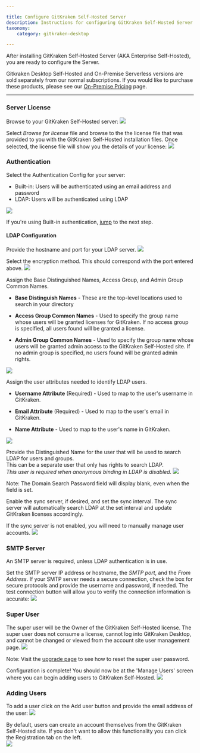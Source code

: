 ```yaml
---

title: Configure GitKraken Self-Hosted Server
description: Instructions for configuring GitKraken Self-Hosted Server
taxonomy:
    category: gitkraken-desktop

---
```


After installing GitKraken Self-Hosted Server (AKA Enterprise Self-Hosted), you are ready to configure the Server.

<div class='callout callout--warning'>
    <p>Gitkraken Desktop Self-Hosted and On-Premise Serverless versions are sold separately from our normal subscriptions. If you would like to purchase these products, please see our <a href='https://www.gitkraken.com/git-client/on-premise-pricing?_gl=1*vtr4xk*_up*MQ..*_gs*MQ..&gclid=Cj0KCQjwqIm_BhDnARIsAKBYcmv98H0EKgytPnuCPuTqdL2vy4GQaCsizBMO9m8mz2n1hMMXO3AAw7YaAiyKEALw_wcB?source=help_center&product=gitkraken'>On-Premise Pricing</a> page.</p>
</div>

***

<a id="server-license"></a>

### Server License
Browse to your GitKraken Self-Hosted server:
<img src='/wp-content/uploads/select-license.png' srcset='/wp-content/uploads/select-license@2x.png' class="help-center-img img-bordered">

Select _Browse for license_ file and browse to the the license file that was provided to you with the GitKraken Self-Hosted installation files.  Once selected, the license file will show you the details of your license:
<img src='/wp-content/uploads/license-details.png' srcset='/wp-content/uploads/license-details@2x.png' class="help-center-img img-bordered">

<a id="authentication"></a>

### Authentication
Select the Authentication Config for your server:

  * Built-in: Users will be authenticated using an email address and password
  * LDAP: Users will be authenticated using LDAP
<img src='/wp-content/uploads/auth-config.png' srcset='/wp-content/uploads/auth-config@2x.png' class="help-center-img img-bordered">

If you're using Built-in authentication, [jump](#smtp-server) to the next step.

<a id="ldap-configuration"></a>

#### LDAP Configuration
Provide the hostname and port for your LDAP server.
<img src='/wp-content/uploads/ldap-host-port.png' srcset='/wp-content/uploads/ldap-host-port@2x.png' class="help-center-img img-bordered">

Select the encryption method.  This should correspond with the port entered above.
<img src='/wp-content/uploads/encryption-method.png' srcset='/wp-content/uploads/encryption-method@2x.png' class="help-center-img img-bordered">

Assign the Base Distinguished Names, Access Group, and Admin Group Common Names.

  * **Base Distinguish Names** - These are the top-level locations used to search in your directory

  * **Access Group Common Names** - Used to specify the group name whose users will be granted licenses for GitKraken.  If no access group is specified, all users found will be granted a license.

  * **Admin Group Common Names** - Used to specify the group name whose users will be granted admin access to the GitKraken Self-Hosted site.  If no admin group is specified, no users found will be granted admin rights.
<img src='/wp-content/uploads/base-dn.png' srcset='/wp-content/uploads/base-dn@2x.png' class="help-center-img img-bordered">

Assign the user attributes needed to identify LDAP users.

  * **Username Attribute** (Required) - Used to map to the user's username in GitKraken.

  * **Email Attribute** (Required) - Used to map to the user's email in GitKraken.

  * **Name Attribute** - Used to map to the user's name in GitKraken.

<img src='/wp-content/uploads/user-attributes.png' srcset='/wp-content/uploads/user-attributes@2x.png' class="help-center-img img-bordered">

Provide the Distinguished Name for the user that will be used to search LDAP for users and groups.  
This can be a separate user that only has rights to search LDAP.  
*This user is required when anonymous binding in LDAP is disabled.*
<img src='/wp-content/uploads/search-user.png' srcset='/wp-content/uploads/search-user@2x.png' class="help-center-img img-bordered">

<div class='callout callout--warning'>
  <p>Note: The Domain Search Password field will display blank, even when the field is set.</p>
</div>

Enable the sync server, if desired, and set the sync interval.  The sync server will automatically search LDAP at the set interval and update GitKraken licenses accordingly.

If the sync server is not enabled, you will need to manually manage user accounts.
<img src='/wp-content/uploads/sync-server.png' srcset='/wp-content/uploads/sync-server@2x.png' class="help-center-img img-bordered">

<a id="smtp-server"></a>

### SMTP Server
An SMTP server is required, unless LDAP authentication is in use.

Set the SMTP server IP address or hostname, the _SMTP port_, and the _From Address_.  If your SMTP server needs a secure connection, check the box for secure protocols and provide the username and password, if needed.  The test connection button will allow you to verify the connection information is accurate:
<img src='/wp-content/uploads/smtp-setup.png' srcset='/wp-content/uploads/smtp-setup@2x.png' class="help-center-img img-bordered">

<a id="super-user"></a>

### Super User
The super user will be the Owner of the GitKraken Self-Hosted license.  The super user does not consume a license, cannot log into GitKraken Desktop, and cannot be changed or viewed from the account site user management page.
<img src='/wp-content/uploads/super-user.png' srcset='/wp-content/uploads/super-user@2x.png' class="help-center-img img-bordered">

<div class='callout callout--neutral'>
  <p>Note: Visit the <a href="/enterprise/upgrade-enterprise/#reset-the-super-user-password">upgrade page</a> to see how to reset the super user password.</p>
</div>

Configuration is complete!  You should now be at the 'Manage Users' screen where you can begin adding users to GitKraken Self-Hosted.
<img src='/wp-content/uploads/manage-users.png' srcset='/wp-content/uploads/manage-users@2x.png' class="help-center-img img-bordered">

<a id="adding-users"></a>

### Adding Users
To add a user click on the Add user button and provide the email address of the user:
<img src='/wp-content/uploads/user-email.png' srcset='/wp-content/uploads/user-email@2x.png' class="help-center-img img-bordered">

By default, users can create an account themselves from the GitKraken Self-Hosted site.  If you don't want to allow this functionality you can click the Registration tab on the left.  
<img src='/wp-content/uploads/registration-settings.png' srcset='/wp-content/uploads/registration-settings@2x.png' class="help-center-img img-bordered">
